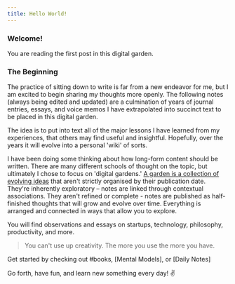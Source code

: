 ```yaml
---
title: Hello World!
---
```


### Welcome!

You are reading the first post in this digital garden.

### The Beginning

The practice of sitting down to write is far from a new endeavor for me, but I am excited to begin sharing my thoughts more openly. The following notes (always being edited and updated) are a culmination of years of journal entries, essays, and voice memos I have extrapolated into succinct text to be placed in this digital garden. 

The idea is to put into text all of the major lessons I have learned from my experiences, that others may find useful and insightful. Hopefully, over the years it will evolve into a personal 'wiki' of sorts.

I have been doing some thinking about how long-form content should be written. There are many different schools of thought on the topic, but ultimately I chose to focus on 'digital gardens.' [A garden is a collection of evolving ideas](https://maggieappleton.com/garden-history) that aren't strictly organised by their publication date. They're inherently exploratory – notes are linked through contextual associations. They aren't refined or complete - notes are published as half-finished thoughts that will grow and evolve over time. Everything is arranged and connected in ways that allow you to explore.

You will find observations and essays on startups, technology, philosophy, productivity, and more. 

> You can't use up creativity. The more you use the more you have.

Get started by checking out #books, [Mental Models], or [Daily Notes]

Go forth, have fun, and learn new something every day! ✌️
